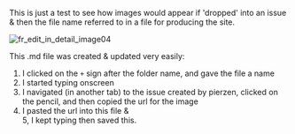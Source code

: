 This is just a test to see how images would appear if 'dropped' into an issue & then the file name referred to in a file for producing the site.  

![fr_edit_in_detail_image04](https://f.cloud.github.com/assets/680008/894519/0d814898-fabb-11e2-89b6-e7a1190e0367.png)  

This .md file was created & updated very easily:  

1.  I clicked on the `+` sign after the folder name, and gave the file a name  
2.  I started typing onscreen  
3.  I navigated (in another tab) to the issue created by pierzen, clicked on the pencil, and then copied the url for the image  
4.  I pasted the url into this file &   
5,  I kept typing then saved this.

